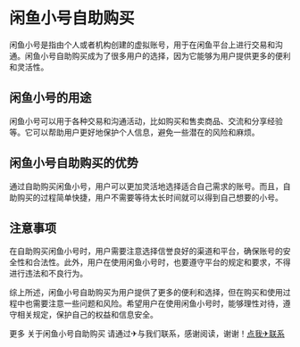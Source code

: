 # 闲鱼小号自助购买

闲鱼小号是指由个人或者机构创建的虚拟账号，用于在闲鱼平台上进行交易和沟通。闲鱼小号自助购买成为了很多用户的选择，因为它能够为用户提供更多的便利和灵活性。

## 闲鱼小号的用途

闲鱼小号可以用于各种交易和沟通活动，比如购买和售卖商品、交流和分享经验等。它可以帮助用户更好地保护个人信息，避免一些潜在的风险和麻烦。

## 闲鱼小号自助购买的优势

通过自助购买闲鱼小号，用户可以更加灵活地选择适合自己需求的账号。而且，自助购买的过程简单快捷，用户不需要等待太长时间就可以得到自己想要的小号。

## 注意事项

在自助购买闲鱼小号时，用户需要注意选择信誉良好的渠道和平台，确保账号的安全性和合法性。此外，用户在使用闲鱼小号时，也要遵守平台的规定和要求，不得进行违法和不良行为。

综上所述，闲鱼小号自助购买为用户提供了更多的便利和选择，但在购买和使用过程中也需要注意一些问题和风险。希望用户在使用闲鱼小号时，能够理性对待，遵守相关规定，保护自己的权益和信息安全。

更多 关于闲鱼小号自助购买 请通过✈与我们联系，感谢阅读，谢谢！[点我✈联系](https://abc.k02.cc)